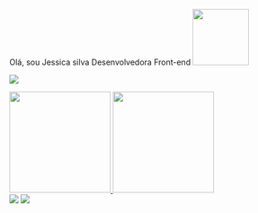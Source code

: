  
 Olá, sou Jessica silva
Desenvolvedora Front-end
  <img height="100em" src="https://i.picasion.com/pic92/01e5a7c68fa73f0d8786edbb7c5c6ce7.gif" >

[![](https://github-readme-activity-graph.vercel.app/graph?username=jessicasilva7&bg_color=d7e9bd&color=0f0a04&line=18341d&point=76ad77&area=true&hide_border=true)](https://github.com/ashutosh00710/github-readme-activity-graph)

<div>
<a href="https://github.com/jessicasilva7">
<img height="180em" src="https://github-readme-stats.vercel.app/api/top-langs/?username=jessicasilva7&layout=compact&langs_count=7&theme=merko"/>
<img height="180em" src="https://github-readme-stats.vercel.app/api?username=jessicasilva7&show_icons=true&theme=merko&include_all_commits=true&count_private=true"/>
</div>
  
<div>
<a href = "mailto:jessicasilva.zara78@gmail.com"><img src="https://img.shields.io/badge/Gmail-D14836?style=for-the-badge&logo=gmail&logoColor=white" target="_blank"></a> 
<a href="https://www.linkedin.com/in/j%C3%A9ssica-silva-357810216/" target="_blank"><img src="https://img.shields.io/badge/-LinkedIn-%230077B5?style=for-the-badge&logo=linkedin&logoColor=white" target="_blank"></a>   

</div>

<!---
jessicasilva7/jessicasilva7 is a ✨ special ✨ repository because its `README.md` (this file) appears on your GitHub profile.
You can click the Preview link to take a look at your changes.
--->
